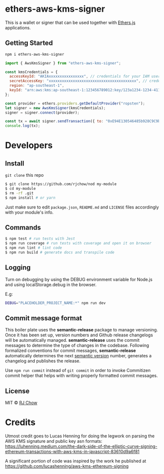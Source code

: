 # ethers-aws-kms-signer

This is a wallet or signer that can be used together with [Ethers.js](https://github.com/ethers-io/ethers.js/) applications.

## Getting Started

```sh
npm i ethers-aws-kms-signer
```

```js
import { AwsKmsSigner } from "ethers-aws-kms-signer";

const kmsCredentials = {
  accessKeyId: "AKIAxxxxxxxxxxxxxxxx", // credentials for your IAM user with KMS access
  secretAccessKey: "xxxxxxxxxxxxxxxxxxxxxxxxxxxxxxxxxxxxxxxx", // credentials for your IAM user with KMS access
  region: "ap-southeast-1",
  keyId: "arn:aws:kms:ap-southeast-1:123456789012:key/123a1234-1234-4111-a1ab-a1abc1a12b12",
};

const provider = ethers.providers.getDefaultProvider("ropsten");
let signer = new AwsKmsSigner(kmsCredentials);
signer = signer.connect(provider);

const tx = await signer.sendTransaction({ to: "0xE94E130546485b928C9C9b9A5e69EB787172952e", value: 1 });
console.log(tx);

```

# Developers
## Install

 `git clone` this repo

```sh
$ git clone https://github.com/rjchow/nod my-module
$ cd my-module
$ rm -rf .git
$ npm install # or yarn
```

Just make sure to edit `package.json`, `README.md` and `LICENSE` files accordingly with your module's info.

## Commands

```sh
$ npm test # run tests with Jest
$ npm run coverage # run tests with coverage and open it on browser
$ npm run lint # lint code
$ npm run build # generate docs and transpile code
```

## Logging

Turn on debugging by using the DEBUG environment variable for Node.js and using localStorage.debug in the browser.

E.g:

```bash
DEBUG="PLACEHOLDER_PROJECT_NAME:*" npm run dev
```

## Commit message format

This boiler plate uses the **semantic-release** package to manage versioning. Once it has been set up, version numbers and Github release changelogs will be automatically managed. **semantic-release** uses the commit messages to determine the type of changes in the codebase. Following formalized conventions for commit messages, **semantic-release** automatically determines the next [semantic version](https://semver.org) number, generates a changelog and publishes the release.

Use `npm run commit` instead of `git commit` in order to invoke Commitizen commit helper that helps with writing properly formatted commit messages.


## License

MIT © [RJ Chow](https://github.com/rjchow)


# Credits

Utmost credit goes to Lucas Henning for doing the legwork on parsing the AWS KMS signature and public key asn formats: https://luhenning.medium.com/the-dark-side-of-the-elliptic-curve-signing-ethereum-transactions-with-aws-kms-in-javascript-83610d9a6f81

A significant portion of code was inspired by the work he published at https://github.com/lucashenning/aws-kms-ethereum-signing
